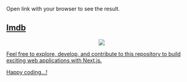 Open link with your browser to see the result.


## [Imdb](imdb-next-js.vercel.app) 

<div align="center">
<a href="imdb-next-js.vercel.app">
<img  src="https://i.ibb.co/kJfqMKV/imdb-next-js-vercel-app-2024-01-12-08-44-51.png"/>
</div>












Feel free to explore, develop, and contribute to this repository to build exciting web applications with Next.js.

Happy coding...!